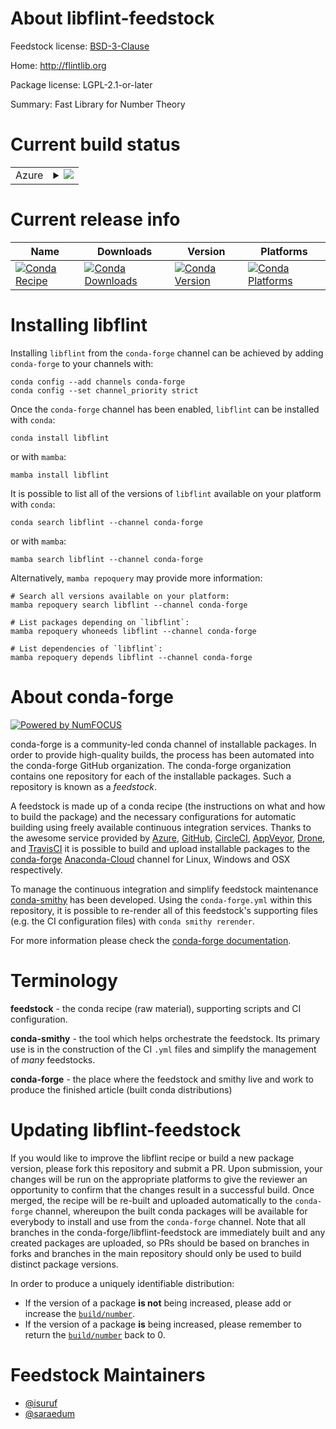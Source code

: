 About libflint-feedstock
========================

Feedstock license: [BSD-3-Clause](https://github.com/conda-forge/libflint-feedstock/blob/main/LICENSE.txt)

Home: http://flintlib.org

Package license: LGPL-2.1-or-later

Summary: Fast Library for Number Theory

Current build status
====================


<table>
    
  <tr>
    <td>Azure</td>
    <td>
      <details>
        <summary>
          <a href="https://dev.azure.com/conda-forge/feedstock-builds/_build/latest?definitionId=536&branchName=main">
            <img src="https://dev.azure.com/conda-forge/feedstock-builds/_apis/build/status/libflint-feedstock?branchName=main">
          </a>
        </summary>
        <table>
          <thead><tr><th>Variant</th><th>Status</th></tr></thead>
          <tbody><tr>
              <td>linux_64_WITH_NTL0</td>
              <td>
                <a href="https://dev.azure.com/conda-forge/feedstock-builds/_build/latest?definitionId=536&branchName=main">
                  <img src="https://dev.azure.com/conda-forge/feedstock-builds/_apis/build/status/libflint-feedstock?branchName=main&jobName=linux&configuration=linux%20linux_64_WITH_NTL0" alt="variant">
                </a>
              </td>
            </tr><tr>
              <td>linux_64_WITH_NTL1</td>
              <td>
                <a href="https://dev.azure.com/conda-forge/feedstock-builds/_build/latest?definitionId=536&branchName=main">
                  <img src="https://dev.azure.com/conda-forge/feedstock-builds/_apis/build/status/libflint-feedstock?branchName=main&jobName=linux&configuration=linux%20linux_64_WITH_NTL1" alt="variant">
                </a>
              </td>
            </tr><tr>
              <td>linux_aarch64_WITH_NTL0</td>
              <td>
                <a href="https://dev.azure.com/conda-forge/feedstock-builds/_build/latest?definitionId=536&branchName=main">
                  <img src="https://dev.azure.com/conda-forge/feedstock-builds/_apis/build/status/libflint-feedstock?branchName=main&jobName=linux&configuration=linux%20linux_aarch64_WITH_NTL0" alt="variant">
                </a>
              </td>
            </tr><tr>
              <td>linux_aarch64_WITH_NTL1</td>
              <td>
                <a href="https://dev.azure.com/conda-forge/feedstock-builds/_build/latest?definitionId=536&branchName=main">
                  <img src="https://dev.azure.com/conda-forge/feedstock-builds/_apis/build/status/libflint-feedstock?branchName=main&jobName=linux&configuration=linux%20linux_aarch64_WITH_NTL1" alt="variant">
                </a>
              </td>
            </tr><tr>
              <td>linux_ppc64le_WITH_NTL0</td>
              <td>
                <a href="https://dev.azure.com/conda-forge/feedstock-builds/_build/latest?definitionId=536&branchName=main">
                  <img src="https://dev.azure.com/conda-forge/feedstock-builds/_apis/build/status/libflint-feedstock?branchName=main&jobName=linux&configuration=linux%20linux_ppc64le_WITH_NTL0" alt="variant">
                </a>
              </td>
            </tr><tr>
              <td>linux_ppc64le_WITH_NTL1</td>
              <td>
                <a href="https://dev.azure.com/conda-forge/feedstock-builds/_build/latest?definitionId=536&branchName=main">
                  <img src="https://dev.azure.com/conda-forge/feedstock-builds/_apis/build/status/libflint-feedstock?branchName=main&jobName=linux&configuration=linux%20linux_ppc64le_WITH_NTL1" alt="variant">
                </a>
              </td>
            </tr><tr>
              <td>osx_64_WITH_NTL0</td>
              <td>
                <a href="https://dev.azure.com/conda-forge/feedstock-builds/_build/latest?definitionId=536&branchName=main">
                  <img src="https://dev.azure.com/conda-forge/feedstock-builds/_apis/build/status/libflint-feedstock?branchName=main&jobName=osx&configuration=osx%20osx_64_WITH_NTL0" alt="variant">
                </a>
              </td>
            </tr><tr>
              <td>osx_64_WITH_NTL1</td>
              <td>
                <a href="https://dev.azure.com/conda-forge/feedstock-builds/_build/latest?definitionId=536&branchName=main">
                  <img src="https://dev.azure.com/conda-forge/feedstock-builds/_apis/build/status/libflint-feedstock?branchName=main&jobName=osx&configuration=osx%20osx_64_WITH_NTL1" alt="variant">
                </a>
              </td>
            </tr><tr>
              <td>osx_arm64_WITH_NTL0</td>
              <td>
                <a href="https://dev.azure.com/conda-forge/feedstock-builds/_build/latest?definitionId=536&branchName=main">
                  <img src="https://dev.azure.com/conda-forge/feedstock-builds/_apis/build/status/libflint-feedstock?branchName=main&jobName=osx&configuration=osx%20osx_arm64_WITH_NTL0" alt="variant">
                </a>
              </td>
            </tr><tr>
              <td>osx_arm64_WITH_NTL1</td>
              <td>
                <a href="https://dev.azure.com/conda-forge/feedstock-builds/_build/latest?definitionId=536&branchName=main">
                  <img src="https://dev.azure.com/conda-forge/feedstock-builds/_apis/build/status/libflint-feedstock?branchName=main&jobName=osx&configuration=osx%20osx_arm64_WITH_NTL1" alt="variant">
                </a>
              </td>
            </tr><tr>
              <td>win_64</td>
              <td>
                <a href="https://dev.azure.com/conda-forge/feedstock-builds/_build/latest?definitionId=536&branchName=main">
                  <img src="https://dev.azure.com/conda-forge/feedstock-builds/_apis/build/status/libflint-feedstock?branchName=main&jobName=win&configuration=win%20win_64_" alt="variant">
                </a>
              </td>
            </tr>
          </tbody>
        </table>
      </details>
    </td>
  </tr>
</table>

Current release info
====================

| Name | Downloads | Version | Platforms |
| --- | --- | --- | --- |
| [![Conda Recipe](https://img.shields.io/badge/recipe-libflint-green.svg)](https://anaconda.org/conda-forge/libflint) | [![Conda Downloads](https://img.shields.io/conda/dn/conda-forge/libflint.svg)](https://anaconda.org/conda-forge/libflint) | [![Conda Version](https://img.shields.io/conda/vn/conda-forge/libflint.svg)](https://anaconda.org/conda-forge/libflint) | [![Conda Platforms](https://img.shields.io/conda/pn/conda-forge/libflint.svg)](https://anaconda.org/conda-forge/libflint) |

Installing libflint
===================

Installing `libflint` from the `conda-forge` channel can be achieved by adding `conda-forge` to your channels with:

```
conda config --add channels conda-forge
conda config --set channel_priority strict
```

Once the `conda-forge` channel has been enabled, `libflint` can be installed with `conda`:

```
conda install libflint
```

or with `mamba`:

```
mamba install libflint
```

It is possible to list all of the versions of `libflint` available on your platform with `conda`:

```
conda search libflint --channel conda-forge
```

or with `mamba`:

```
mamba search libflint --channel conda-forge
```

Alternatively, `mamba repoquery` may provide more information:

```
# Search all versions available on your platform:
mamba repoquery search libflint --channel conda-forge

# List packages depending on `libflint`:
mamba repoquery whoneeds libflint --channel conda-forge

# List dependencies of `libflint`:
mamba repoquery depends libflint --channel conda-forge
```


About conda-forge
=================

[![Powered by
NumFOCUS](https://img.shields.io/badge/powered%20by-NumFOCUS-orange.svg?style=flat&colorA=E1523D&colorB=007D8A)](https://numfocus.org)

conda-forge is a community-led conda channel of installable packages.
In order to provide high-quality builds, the process has been automated into the
conda-forge GitHub organization. The conda-forge organization contains one repository
for each of the installable packages. Such a repository is known as a *feedstock*.

A feedstock is made up of a conda recipe (the instructions on what and how to build
the package) and the necessary configurations for automatic building using freely
available continuous integration services. Thanks to the awesome service provided by
[Azure](https://azure.microsoft.com/en-us/services/devops/), [GitHub](https://github.com/),
[CircleCI](https://circleci.com/), [AppVeyor](https://www.appveyor.com/),
[Drone](https://cloud.drone.io/welcome), and [TravisCI](https://travis-ci.com/)
it is possible to build and upload installable packages to the
[conda-forge](https://anaconda.org/conda-forge) [Anaconda-Cloud](https://anaconda.org/)
channel for Linux, Windows and OSX respectively.

To manage the continuous integration and simplify feedstock maintenance
[conda-smithy](https://github.com/conda-forge/conda-smithy) has been developed.
Using the ``conda-forge.yml`` within this repository, it is possible to re-render all of
this feedstock's supporting files (e.g. the CI configuration files) with ``conda smithy rerender``.

For more information please check the [conda-forge documentation](https://conda-forge.org/docs/).

Terminology
===========

**feedstock** - the conda recipe (raw material), supporting scripts and CI configuration.

**conda-smithy** - the tool which helps orchestrate the feedstock.
                   Its primary use is in the construction of the CI ``.yml`` files
                   and simplify the management of *many* feedstocks.

**conda-forge** - the place where the feedstock and smithy live and work to
                  produce the finished article (built conda distributions)


Updating libflint-feedstock
===========================

If you would like to improve the libflint recipe or build a new
package version, please fork this repository and submit a PR. Upon submission,
your changes will be run on the appropriate platforms to give the reviewer an
opportunity to confirm that the changes result in a successful build. Once
merged, the recipe will be re-built and uploaded automatically to the
`conda-forge` channel, whereupon the built conda packages will be available for
everybody to install and use from the `conda-forge` channel.
Note that all branches in the conda-forge/libflint-feedstock are
immediately built and any created packages are uploaded, so PRs should be based
on branches in forks and branches in the main repository should only be used to
build distinct package versions.

In order to produce a uniquely identifiable distribution:
 * If the version of a package **is not** being increased, please add or increase
   the [``build/number``](https://docs.conda.io/projects/conda-build/en/latest/resources/define-metadata.html#build-number-and-string).
 * If the version of a package **is** being increased, please remember to return
   the [``build/number``](https://docs.conda.io/projects/conda-build/en/latest/resources/define-metadata.html#build-number-and-string)
   back to 0.

Feedstock Maintainers
=====================

* [@isuruf](https://github.com/isuruf/)
* [@saraedum](https://github.com/saraedum/)

